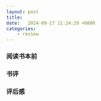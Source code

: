 ```yaml
---
layout: post
title:  
date:   2024-09-17 11:24:29 +0800
categories: 
    - review 
---
```


### 阅读书本前

### 书评

### 评后感